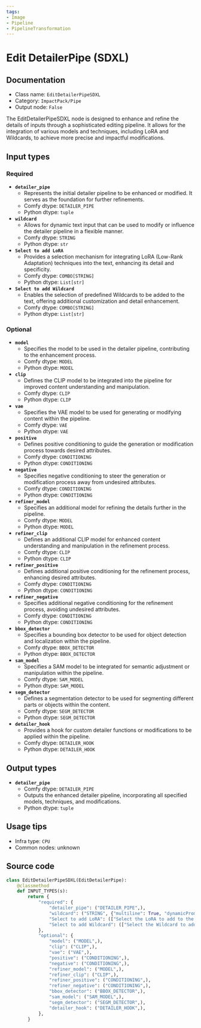 ```yaml
---
tags:
- Image
- Pipeline
- PipelineTransformation
---
```


# Edit DetailerPipe (SDXL)
## Documentation
- Class name: `EditDetailerPipeSDXL`
- Category: `ImpactPack/Pipe`
- Output node: `False`

The EditDetailerPipeSDXL node is designed to enhance and refine the details of inputs through a sophisticated editing pipeline. It allows for the integration of various models and techniques, including LoRA and Wildcards, to achieve more precise and impactful modifications.
## Input types
### Required
- **`detailer_pipe`**
    - Represents the initial detailer pipeline to be enhanced or modified. It serves as the foundation for further refinements.
    - Comfy dtype: `DETAILER_PIPE`
    - Python dtype: `tuple`
- **`wildcard`**
    - Allows for dynamic text input that can be used to modify or influence the detailer pipeline in a flexible manner.
    - Comfy dtype: `STRING`
    - Python dtype: `str`
- **`Select to add LoRA`**
    - Provides a selection mechanism for integrating LoRA (Low-Rank Adaptation) techniques into the text, enhancing its detail and specificity.
    - Comfy dtype: `COMBO[STRING]`
    - Python dtype: `List[str]`
- **`Select to add Wildcard`**
    - Enables the selection of predefined Wildcards to be added to the text, offering additional customization and detail enhancement.
    - Comfy dtype: `COMBO[STRING]`
    - Python dtype: `List[str]`
### Optional
- **`model`**
    - Specifies the model to be used in the detailer pipeline, contributing to the enhancement process.
    - Comfy dtype: `MODEL`
    - Python dtype: `MODEL`
- **`clip`**
    - Defines the CLIP model to be integrated into the pipeline for improved content understanding and manipulation.
    - Comfy dtype: `CLIP`
    - Python dtype: `CLIP`
- **`vae`**
    - Specifies the VAE model to be used for generating or modifying content within the pipeline.
    - Comfy dtype: `VAE`
    - Python dtype: `VAE`
- **`positive`**
    - Defines positive conditioning to guide the generation or modification process towards desired attributes.
    - Comfy dtype: `CONDITIONING`
    - Python dtype: `CONDITIONING`
- **`negative`**
    - Specifies negative conditioning to steer the generation or modification process away from undesired attributes.
    - Comfy dtype: `CONDITIONING`
    - Python dtype: `CONDITIONING`
- **`refiner_model`**
    - Specifies an additional model for refining the details further in the pipeline.
    - Comfy dtype: `MODEL`
    - Python dtype: `MODEL`
- **`refiner_clip`**
    - Defines an additional CLIP model for enhanced content understanding and manipulation in the refinement process.
    - Comfy dtype: `CLIP`
    - Python dtype: `CLIP`
- **`refiner_positive`**
    - Defines additional positive conditioning for the refinement process, enhancing desired attributes.
    - Comfy dtype: `CONDITIONING`
    - Python dtype: `CONDITIONING`
- **`refiner_negative`**
    - Specifies additional negative conditioning for the refinement process, avoiding undesired attributes.
    - Comfy dtype: `CONDITIONING`
    - Python dtype: `CONDITIONING`
- **`bbox_detector`**
    - Specifies a bounding box detector to be used for object detection and localization within the pipeline.
    - Comfy dtype: `BBOX_DETECTOR`
    - Python dtype: `BBOX_DETECTOR`
- **`sam_model`**
    - Specifies a SAM model to be integrated for semantic adjustment or manipulation within the pipeline.
    - Comfy dtype: `SAM_MODEL`
    - Python dtype: `SAM_MODEL`
- **`segm_detector`**
    - Defines a segmentation detector to be used for segmenting different parts or objects within the content.
    - Comfy dtype: `SEGM_DETECTOR`
    - Python dtype: `SEGM_DETECTOR`
- **`detailer_hook`**
    - Provides a hook for custom detailer functions or modifications to be applied within the pipeline.
    - Comfy dtype: `DETAILER_HOOK`
    - Python dtype: `DETAILER_HOOK`
## Output types
- **`detailer_pipe`**
    - Comfy dtype: `DETAILER_PIPE`
    - Outputs the enhanced detailer pipeline, incorporating all specified models, techniques, and modifications.
    - Python dtype: `tuple`
## Usage tips
- Infra type: `CPU`
- Common nodes: unknown


## Source code
```python
class EditDetailerPipeSDXL(EditDetailerPipe):
    @classmethod
    def INPUT_TYPES(s):
        return {
            "required": {
                "detailer_pipe": ("DETAILER_PIPE",),
                "wildcard": ("STRING", {"multiline": True, "dynamicPrompts": False}),
                "Select to add LoRA": (["Select the LoRA to add to the text"] + folder_paths.get_filename_list("loras"),),
                "Select to add Wildcard": (["Select the Wildcard to add to the text"],),
            },
            "optional": {
                "model": ("MODEL",),
                "clip": ("CLIP",),
                "vae": ("VAE",),
                "positive": ("CONDITIONING",),
                "negative": ("CONDITIONING",),
                "refiner_model": ("MODEL",),
                "refiner_clip": ("CLIP",),
                "refiner_positive": ("CONDITIONING",),
                "refiner_negative": ("CONDITIONING",),
                "bbox_detector": ("BBOX_DETECTOR",),
                "sam_model": ("SAM_MODEL",),
                "segm_detector": ("SEGM_DETECTOR",),
                "detailer_hook": ("DETAILER_HOOK",),
            },
        }

```
